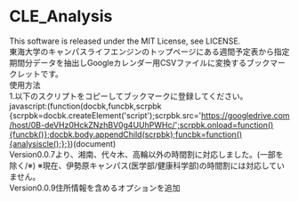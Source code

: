 CLE_Analysis
======================
This software is released under the MIT License, see LICENSE.  
東海大学のキャンパスライフエンジンのトップページにある週間予定表から指定期間分データを抽出しGoogleカレンダー用CSVファイルに変換するブックマークレットです。  
使用方法  
1.以下のスクリプトをコピーしてブックマークに登録してください。  
    javascript:(function(docbk,funcbk,scrpbk
{scrpbk=docbk.createElement('script');scrpbk.src='https://googledrive.com/host/0B-deVHz0HckZNzhBV0g4UUhPWHc/';scrpbk.onload=function(){funcbk()};docbk.body.appendChild(scrpbk);funcbk=function(){analysiscle();};})(document)  
Version0.0.7より、湘南、代々木、高輪以外の時間割に対応しました。(一部を除く/※)
※現在、伊勢原キャンパス(医学部/健康科学部)の時間割には対応していません。  
Version0.0.9住所情報を含めるオプションを追加
